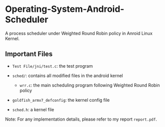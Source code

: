 # Operating-System-Android-Scheduler

A process scheduler under Weighted Round Robin policy in Anroid Linux Kernel.

## Important Files
- `Test File/jni/test.c`: the test program

- `sched/`: contains all modified files in the android kernel
    - `wrr.c`: the main scheduling program following Weighted Round Robin policy

- `goldfish_armv7_defconfig`: the kernel config file

- `sched.h`: a kernel file

Note: For any implementation details, please refer to my report `report.pdf`.
